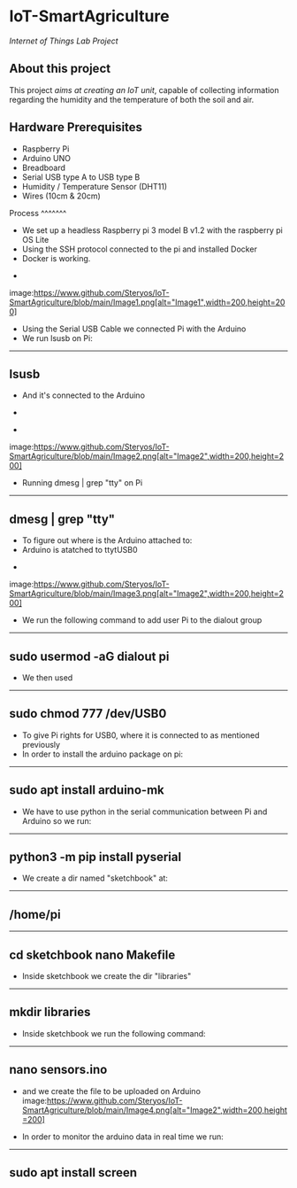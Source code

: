 # IoT-SmartAgriculture
_Internet of Things Lab Project_

## About this project

This project _aims at creating an IoT unit_, capable of collecting information regarding the humidity and the temperature of both the soil and air.

## Hardware Prerequisites

- Raspberry Pi
- Arduino UNO
- Breadboard
- Serial USB type A to USB type B
- Humidity / Temperature Sensor (DHT11)
- Wires (10cm & 20cm)

Process
^^^^^^^
* We set up a headless Raspberry pi 3 model B v1.2 with the raspberry pi OS Lite
* Using the SSH protocol connected to the pi and installed Docker
* Docker is working.
+
image:https://www.github.com/Steryos/IoT-SmartAgriculture/blob/main/Image1.png[alt="Image1",width=200,height=200]
* Using the Serial USB Cable we connected Pi with the Arduino
* We run lsusb on Pi:

------------
lsusb
------------

* And it's connected to the Arduino
- 
+
image:https://www.github.com/Steryos/IoT-SmartAgriculture/blob/main/Image2.png[alt="Image2",width=200,height=200]


* Running dmesg | grep "tty" on Pi
------------------
dmesg | grep "tty"
------------------

* To figure out where is the Arduino attached to:
* Arduino is atatched to ttytUSB0
+
image:https://www.github.com/Steryos/IoT-SmartAgriculture/blob/main/Image3.png[alt="Image2",width=200,height=200]

* We run the following command to add user Pi to the dialout group
---------------------------
sudo usermod -aG dialout pi
---------------------------

* We then used
----------------
sudo chmod 777 /dev/USB0
----------------
* To give Pi rights for USB0, where it is connected to as mentioned previously
* In order to install the arduino package on pi:
-----------------
sudo apt install arduino-mk
-----------------

* We have to use python in the serial communication between Pi and Arduino so we run:
------------------------------- 
python3 -m pip install pyserial
-------------------------------

* We create a dir named "sketchbook" at:
---------
/home/pi
---------
---------
cd sketchbook
nano Makefile
---------

* Inside sketchbook we create the dir "libraries"
-------
mkdir libraries
-------

* Inside sketchbook we run the following command:
-------
nano sensors.ino
-------
* and we create the file to be uploaded on Arduino
image:https://www.github.com/Steryos/IoT-SmartAgriculture/blob/main/Image4.png[alt="Image2",width=200,height=200]

* In order to monitor the arduino data in real time we run:
------------
sudo apt install screen
------------